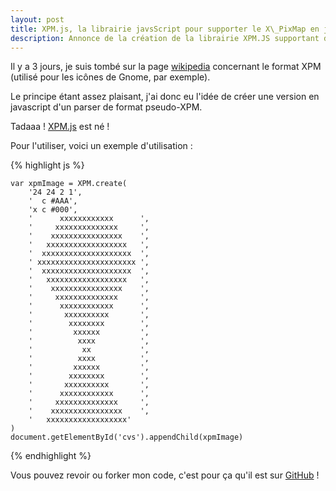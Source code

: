 ```yaml
---
layout: post
title: XPM.js, la librairie javsScript pour supporter le X\_PixMap en javascript :-)
description: Annonce de la création de la librairie XPM.JS supportant du pseudo-XPM en javascript.
---
```


Il y a 3 jours, je suis tombé sur la page [wikipedia][1] concernant le format XPM (utilisé pour les icônes de Gnome, par exemple).

Le principe étant assez plaisant, j'ai donc eu l'idée de créer une version en javascript d'un parser de format pseudo-XPM.

Tadaaa ! [XPM.js][2] est né !

Pour l'utiliser, voici un exemple d'utilisation :

{% highlight js %}
    <div id="cvs"></div>

    var xpmImage = XPM.create(
        '24 24 2 1',
        '  c #AAA',
        'x c #000',
        '      xxxxxxxxxxxx      ',
        '     xxxxxxxxxxxxxx     ',
        '    xxxxxxxxxxxxxxxx    ',
        '   xxxxxxxxxxxxxxxxxx   ',
        '  xxxxxxxxxxxxxxxxxxxx  ',
        ' xxxxxxxxxxxxxxxxxxxxxx ',
        '  xxxxxxxxxxxxxxxxxxxx  ',
        '   xxxxxxxxxxxxxxxxxx   ',
        '    xxxxxxxxxxxxxxxx    ',
        '     xxxxxxxxxxxxxx     ',
        '      xxxxxxxxxxxx      ',
        '       xxxxxxxxxx       ',
        '        xxxxxxxx        ',
        '         xxxxxx         ',
        '          xxxx          ',
        '           xx           ',
        '          xxxx          ',
        '         xxxxxx         ',
        '        xxxxxxxx        ',
        '       xxxxxxxxxx       ',
        '      xxxxxxxxxxxx      ',
        '     xxxxxxxxxxxxxx     ',
        '    xxxxxxxxxxxxxxxx    ',
        '   xxxxxxxxxxxxxxxxxx'
    )
    document.getElementById('cvs').appendChild(xpmImage)
{% endhighlight %}

Vous pouvez revoir ou forker mon code, c'est pour ça qu'il est sur [GitHub][3] !

[1]: http://fr.wikipedia.org/wiki/X_PixMap
[2]: https://github.com/Ralt/xpmjs
[3]: https://github.com
